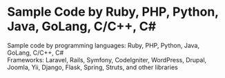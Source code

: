# Sample Code by Ruby, PHP, Python, Java, GoLang, C/C++, C# 
Sample code by programming languages: Ruby, PHP, Python, Java, GoLang, C/C++, C# </br>
Frameworks: Laravel, Rails, Symfony, CodeIgniter, WordPress, Drupal, Joomla, Yii, Django, Flask, Spring, Struts, and other libraries
